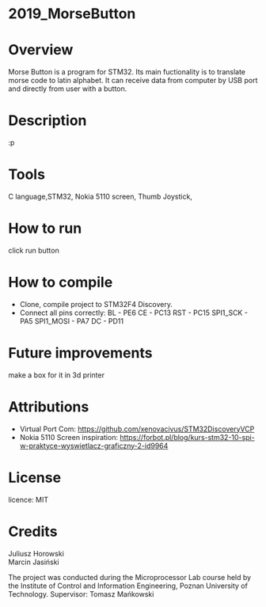 # 2019_MorseButton
# Overview 
Morse Button is a program for STM32. Its main fuctionality is to translate morse code to latin alphabet. It can receive data from computer by USB port and directly from user with a button.
# Description 
:p
# Tools 
C language,STM32, Nokia 5110 screen, Thumb Joystick, 
# How to run 
click run button
# How to compile 
- Clone, compile project to STM32F4 Discovery.
- Connect all pins correctly:
BL - PE6
CE - PC13
RST - PC15
SPI1_SCK - PA5
SPI1_MOSI - PA7
DC - PD11

# Future improvements 
make a box for it in 3d printer
# Attributions 
- Virtual Port Com:  https://github.com/xenovacivus/STM32DiscoveryVCP
- Nokia 5110 Screen inspiration: https://forbot.pl/blog/kurs-stm32-10-spi-w-praktyce-wyswietlacz-graficzny-2-id9964
# License
licence: MIT

# Credits
 Juliusz Horowski  
 Marcin Jasiński  
 
The project was conducted during the Microprocessor Lab course held by the Institute of Control and Information Engineering, Poznan University of Technology. Supervisor: Tomasz Mańkowski
